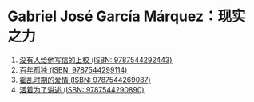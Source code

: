 # Gabriel José García Márquez：现实之力

1. [没有人给他写信的上校 (ISBN: 9787544292443)](https://book.douban.com/subject/30177172/)
2. [百年孤独 (ISBN: 9787544299114)](https://book.douban.com/subject/35060745/)
3. [霍乱时期的爱情 (ISBN: 9787544269087)](https://book.douban.com/subject/35643308/)
4. [活着为了讲述 (ISBN: 9787544290890)](https://book.douban.com/subject/35643309/)
